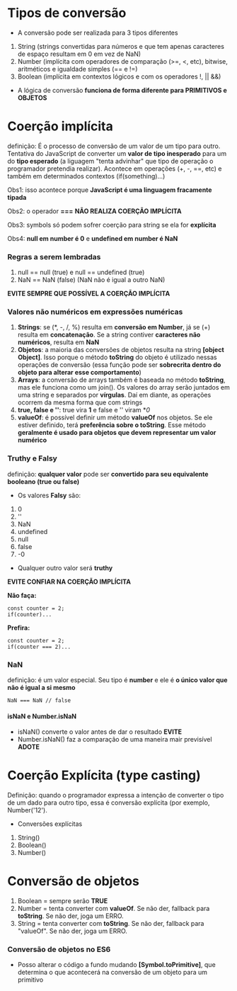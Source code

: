# Tipos de conversão

- A conversão pode ser realizada para 3 tipos diferentes
1. String (strings convertidas para números e que tem apenas caracteres de espaço resultam em 0 em vez de NaN)
2. Number (implícita com operadores de comparação (>=, <, etc), bitwise, aritméticos e igualdade simples (== e !=)
3. Boolean (implícita em contextos lógicos e com os operadores !, || &&)

- A lógica de conversão **funciona de forma diferente para PRIMITIVOS e OBJETOS**

# Coerção implícita

definição: É o processo de conversão de um valor de um tipo para outro. Tentativa do JavaScript de converter um **valor de tipo inesperado** para um do **tipo esperado** (a liguagem "tenta advinhar" que tipo de operação o programador pretendia realizar). Acontece em operações (+, -, ==, etc) e também em determinados contextos (if(something)...)

Obs1: isso acontece porque **JavaScript é uma linguagem fracamente tipada**

Obs2: o operador **===** **NÃO REALIZA COERÇÃO IMPLÍCITA**

Obs3: symbols só podem sofrer coerção para string se ela for **explícita**

Obs4: **null em number é 0** e **undefined em number é NaN**

### Regras a serem lembradas

1. null == null (true) e null == undefined (true)
2. NaN == NaN (false) (NaN não é igual a outro NaN)

**EVITE SEMPRE QUE POSSÍVEL A COERÇÃO IMPLÍCITA**

### Valores **não numéricos** em **expressões numéricas**
1. **Strings**: se (*, -, /, %) resulta em **conversão em Number**, já se (+) resulta em **concatenação**. Se a string contiver **caracteres não numéricos**, resulta em **NaN**
2. **Objetos**: a maioria das conversões de objetos resulta na string **[object Object]**. Isso porque o método **toString** do objeto é utilizado nessas operações de conversão (essa função pode ser **sobrecrita dentro do objeto para alterar esse comportamento**)
3. **Arrays**: a conversão de arrays também é baseada no método **toString**, mas ele funciona como um join(). Os valores do array serão juntados em uma string e separados por **vírgulas**. Daí em diante, as operações ocorrem da mesma forma que com strings
4. **true, false e ''**: true vira **1** e false e '' viram **0*
5. **valueOf**: é possível definir um método **valueOf** nos objetos. Se ele estiver definido, terá **preferência sobre o toString**. Esse método **geralmente é usado para objetos que devem representar um valor numérico**


### Truthy e Falsy

definição: **qualquer valor** pode ser **convertido para seu equivalente booleano (true ou false)**

- Os valores **Falsy** são:

1. 0
2. ''
3. NaN
4. undefined
5. null
6. false
7. -0

- Qualquer outro valor será **truthy**

**EVITE CONFIAR NA COERÇÃO IMPLÍCITA**

**Não faça:** 
```
const counter = 2;
if(counter)...
```

**Prefira:**
```
const counter = 2;
if(counter === 2)...
```

### NaN

definição: é um valor especial. Seu tipo é **number** e ele é **o único valor que não é igual a si mesmo**

```
NaN === NaN // false
```

#### isNaN e Number.isNaN
- isNaN() converte o valor antes de dar o resultado **EVITE**
- Number.isNaN() faz a comparação de uma maneira mair previsível **ADOTE**

# Coerção Explícita (type casting)

Definição: quando o programador expressa a intenção de converter o tipo de um dado para outro tipo, essa é conversão explícita (por exemplo, Number('12').

- Conversões explícitas
1. String()
2. Boolean()
3. Number()

# Conversão de objetos

1. Boolean = sempre serão **TRUE**
2. Number = tenta converter com **valueOf**. Se não der, fallback para **toString**. Se não der, joga um ERRO.
3. String = tenta converter com **toString**. Se não der, fallback para "valueOf". Se não der, joga um ERRO.

### Conversão de objetos no ES6

- Posso alterar o código a fundo mudando **[Symbol.toPrimitive]**, que determina o que acontecerá na conversão de um objeto para um primitivo


